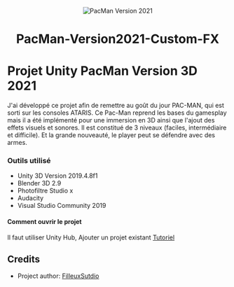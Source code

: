 <p align="center">
  <img alt="PacMan Version 2021" src="https://www.filleuxstudio.fr/img/portfolio/P4.png"/>
  <h1 align="center">PacMan-Version2021-Custom-FX</h3>
</p>

# Projet Unity PacMan Version 3D 2021
J'ai développé ce projet afin de remettre au goût du jour PAC-MAN, qui est sorti sur les consoles ATARIS. Ce Pac-Man reprend les bases du gamesplay mais il a été implémenté pour une immersion en 3D ainsi que l'ajout des effets visuels et sonores. Il est constitué de 3 niveaux (faciles, intermédiaire et difficile). Et la grande nouveauté, le player peut se défendre avec des armes.
### Outils utilisé ###
- Unity 3D Version 2019.4.8f1
- Blender 3D 2.9
- Photofiltre Studio x
- Audacity
- Visual Studio Community 2019

#### Comment ouvrir le projet ####

Il faut utiliser Unity Hub, Ajouter un projet existant [Tutoriel](https://docs.unity3d.com/Manual/GettingStartedOpeningProjects.html)

## Credits

* Project author: [FilleuxSutdio](https://www.filleuxstudio.fr/)
